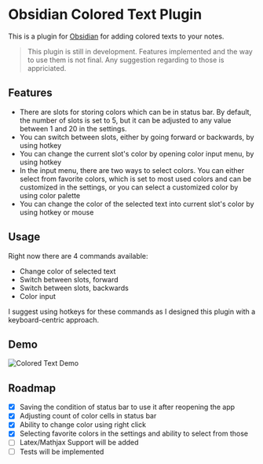 # Obsidian Colored Text Plugin

This is a plugin for [Obsidian](https://obsidian.md/) for adding colored texts to your notes.

> This plugin is still in development. Features implemented and the way to use them is not final. Any suggestion regarding to those is appriciated.

## Features

- There are slots for storing colors which can be in status bar. By default, the number of slots is set to 5, but it can be adjusted to any value between 1 and 20 in the settings.
- You can switch between slots, either by going forward or backwards, by using hotkey
- You can change the current slot's color by opening color input menu, by using hotkey
- In the input menu, there are two ways to select colors. You can either select from favorite colors, which is set to most used colors and can be customized in the settings, or you can select a customized color by using color palette
- You can change the color of the selected text into current slot's color by using hotkey or mouse

## Usage

Right now there are 4 commands available:
- Change color of selected text
- Switch between slots, forward
- Switch between slots, backwards
- Color input

I suggest using hotkeys for these commands as I designed this plugin with a keyboard-centric approach.

## Demo

![Colored Text Demo](https://github.com/erincayaz/obsidian-colored-text/blob/main/demo/DemoPlugin.gif)

## Roadmap

- [x] Saving the condition of status bar to use it after reopening the app 
- [x] Adjusting count of color cells in status bar
- [x] Ability to change color using right click
- [x] Selecting favorite colors in the settings and ability to select from those
- [ ] Latex/Mathjax Support will be added
- [ ] Tests will be implemented
